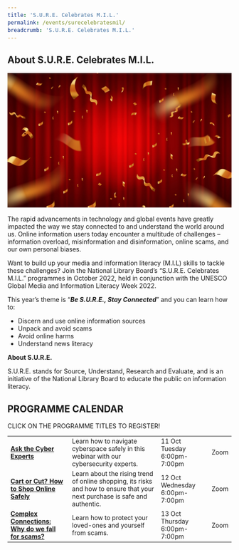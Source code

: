 ```yaml
---
title: 'S.U.R.E. Celebrates M.I.L.'
permalink: /events/surecelebratesmil/
breadcrumb: 'S.U.R.E. Celebrates M.I.L.'
---
```


## About S.U.R.E. Celebrates M.I.L.

![](../images/dsgn_23.jpg)

The rapid advancements in technology and global events have greatly impacted the way we stay connected to and understand the world around us. Online information users today encounter a multitude of challenges – information overload, misinformation and disinformation, online scams, and our own personal biases. 

Want to build up your media and information literacy (M.I.L) skills to tackle these challenges? Join the National Library Board’s “S.U.R.E. Celebrates M.I.L.” programmes in October 2022, held in conjunction with the UNESCO Global Media and Information Literacy Week 2022. 

This year’s theme is “***Be S.U.R.E., Stay Connected***” and you can learn how to:

- Discern and use online information sources
- Unpack and avoid scams
- Avoid online harms 
- Understand news literacy 

 

**About S.U.R.E.**

S.U.R.E. stands for Source, Understand, Research and Evaluate, and is an initiative of the National Library Board to educate the public on information literacy. 



## PROGRAMME CALENDAR

CLICK ON THE PROGRAMME TITLES TO REGISTER!

|                                                              |                                                              |                                |      |
| :----------------------------------------------------------- | ------------------------------------------------------------ | ------------------------------ | ---- |
| **[Ask the Cyber Experts](https://www.eventbrite.com/e/ask-the-cyber-experts-sure-celebrates-mil-tickets-404504573067?aff=odcleoeventsincollection&keep_tld=1)** | Learn how to navigate cyberspace safely in this webinar with our cybersecurity experts. | 11 Oct Tuesday 6:00pm-7:00pm   | Zoom |
| **[Cart or Cut? How to Shop Online Safely](https://www.eventbrite.com/e/cart-or-cut-how-to-shop-online-safely-sure-celebrates-mil-tickets-403874287867?aff=odcleoeventsincollection&keep_tld=1)** | Learn about the rising trend of online shopping, its risks and how to ensure that your next purchase is safe and authentic. | 12 Oct Wednesday 6:00pm-7:00pm | Zoom |
| [**Complex Connections: Why do we fall for scams?**](https://www.eventbrite.com/e/complex-connections-why-do-we-fall-for-scams-sure-celebrates-mil-tickets-404505826817?aff=odcleoeventsincollection&keep_tld=1) | Learn how to protect your loved-ones and yourself from scams. | 13 Oct Thursday 6:00pm-7:00pm  | Zoom |

